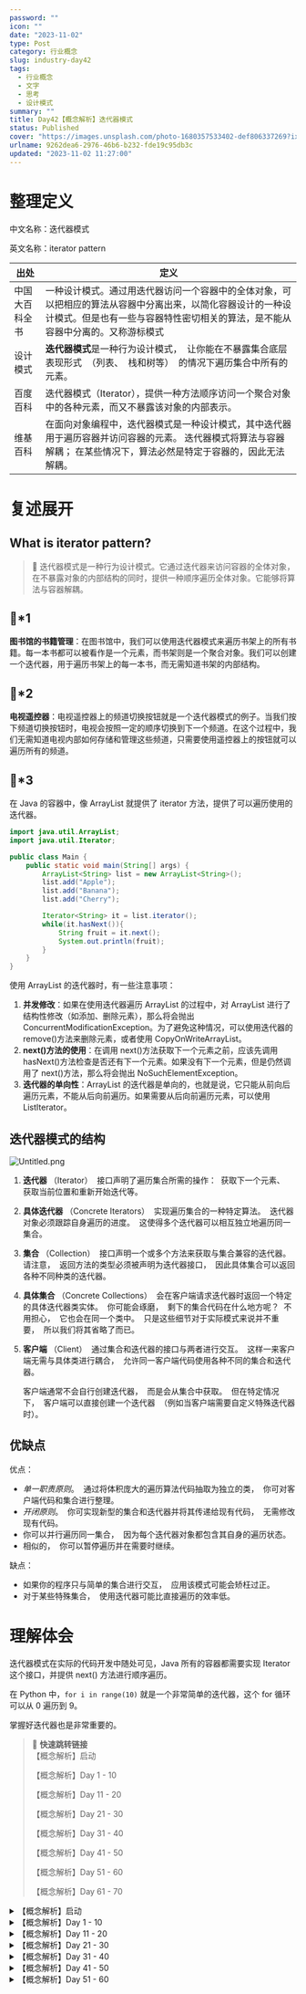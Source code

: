 ```yaml
---
password: ""
icon: ""
date: "2023-11-02"
type: Post
category: 行业概念
slug: industry-day42
tags:
  - 行业概念
  - 文字
  - 思考
  - 设计模式
summary: ""
title: Day42【概念解析】迭代器模式
status: Published
cover: "https://images.unsplash.com/photo-1680357533402-def806337269?ixlib=rb-4.0.3&q=85&fm=jpg&crop=entropy&cs=srgb"
urlname: 9262dea6-2976-46b6-b232-fde19c95db3c
updated: "2023-11-02 11:27:00"
---
```


# 整理定义

中文名称：迭代器模式

英文名称：iterator pattern

| 出处           | 定义                                                                                                                                                                                         |
| -------------- | -------------------------------------------------------------------------------------------------------------------------------------------------------------------------------------------- |
| 中国大百科全书 | 一种设计模式。通过用迭代器访问一个容器中的全体对象，可以把相应的算法从容器中分离出来，以简化容器设计的一种设计模式。但是也有一些与容器特性密切相关的算法，是不能从容器中分离的。又称游标模式 |
| 设计模式       | **迭代器模式**是一种行为设计模式，  让你能在不暴露集合底层表现形式  （列表、  栈和树等）  的情况下遍历集合中所有的元素。                                                                     |
| 百度百科       | 迭代器模式（Iterator），提供一种方法顺序访问一个聚合对象中的各种元素，而又不暴露该对象的内部表示。                                                                                           |
| 维基百科       | 在面向对象编程中，迭代器模式是一种设计模式，其中迭代器用于遍历容器并访问容器的元素。 迭代器模式将算法与容器解耦； 在某些情况下，算法必然是特定于容器的，因此无法解耦。                       |

# 复述展开

## What is iterator pattern?

> 📌 迭代器模式是一种行为设计模式。它通过迭代器来访问容器的全体对象，在不暴露对象的内部结构的同时，提供一种顺序遍历全体对象。它能够将算法与容器解耦。

## 🌰\*1

**图书馆的书籍管理**：在图书馆中，我们可以使用迭代器模式来遍历书架上的所有书籍。每一本书都可以被看作是一个元素，而书架则是一个聚合对象。我们可以创建一个迭代器，用于遍历书架上的每一本书，而无需知道书架的内部结构。

## 🌰\*2

**电视遥控器**：电视遥控器上的频道切换按钮就是一个迭代器模式的例子。当我们按下频道切换按钮时，电视会按照一定的顺序切换到下一个频道。在这个过程中，我们无需知道电视内部如何存储和管理这些频道，只需要使用遥控器上的按钮就可以遍历所有的频道。

## 🌰\*3

在 Java 的容器中，像 ArrayList 就提供了 iterator 方法，提供了可以遍历使用的迭代器。

```java
import java.util.ArrayList;
import java.util.Iterator;

public class Main {
    public static void main(String[] args) {
        ArrayList<String> list = new ArrayList<String>();
        list.add("Apple");
        list.add("Banana");
        list.add("Cherry");

        Iterator<String> it = list.iterator();
        while(it.hasNext()){
            String fruit = it.next();
            System.out.println(fruit);
        }
    }
}
```

使用 ArrayList 的迭代器时，有一些注意事项：

1. **并发修改**：如果在使用迭代器遍历 ArrayList 的过程中，对 ArrayList 进行了结构性修改（如添加、删除元素），那么将会抛出 ConcurrentModificationException。为了避免这种情况，可以使用迭代器的 remove()方法来删除元素，或者使用 CopyOnWriteArrayList。
2. **next()方法的使用**：在调用 next()方法获取下一个元素之前，应该先调用 hasNext()方法检查是否还有下一个元素。如果没有下一个元素，但是仍然调用了 next()方法，那么将会抛出 NoSuchElementException。
3. **迭代器的单向性**：ArrayList 的迭代器是单向的，也就是说，它只能从前向后遍历元素，不能从后向前遍历。如果需要从后向前遍历元素，可以使用 ListIterator。

## 迭代器模式的结构

![Untitled.png](https://prod-files-secure.s3.us-west-2.amazonaws.com/dea38628-64dc-40fd-8d17-2efa87e3d554/032e46f3-7bf8-47e5-9275-e8d2c71fc8bc/Untitled.png?X-Amz-Algorithm=AWS4-HMAC-SHA256&X-Amz-Content-Sha256=UNSIGNED-PAYLOAD&X-Amz-Credential=AKIAT73L2G45HZZMZUHI%2F20231121%2Fus-west-2%2Fs3%2Faws4_request&X-Amz-Date=20231121T120417Z&X-Amz-Expires=3600&X-Amz-Signature=49a7e62d50ed6fba5b948fd4f128d85e2edc3d7a19ba1e7e1bc72edabf1e6c02&X-Amz-SignedHeaders=host&x-id=GetObject)

1. **迭代器** （Iterator）  接口声明了遍历集合所需的操作：  获取下一个元素、  获取当前位置和重新开始迭代等。
2. **具体迭代器** （Concrete Iterators）  实现遍历集合的一种特定算法。  迭代器对象必须跟踪自身遍历的进度。  这使得多个迭代器可以相互独立地遍历同一集合。
3. **集合** （Collection）  接口声明一个或多个方法来获取与集合兼容的迭代器。  请注意，  返回方法的类型必须被声明为迭代器接口，  因此具体集合可以返回各种不同种类的迭代器。
4. **具体集合** （Concrete Collections）  会在客户端请求迭代器时返回一个特定的具体迭代器类实体。  你可能会琢磨，  剩下的集合代码在什么地方呢？  不用担心，  它也会在同一个类中。  只是这些细节对于实际模式来说并不重要，  所以我们将其省略了而已。
5. **客户端** （Client）  通过集合和迭代器的接口与两者进行交互。  这样一来客户端无需与具体类进行耦合，  允许同一客户端代码使用各种不同的集合和迭代器。

   客户端通常不会自行创建迭代器，  而是会从集合中获取。  但在特定情况下，  客户端可以直接创建一个迭代器  （例如当客户端需要自定义特殊迭代器时）。

## 优缺点

优点：

- _单一职责原则_。  通过将体积庞大的遍历算法代码抽取为独立的类，  你可对客户端代码和集合进行整理。
- _开闭原则_。  你可实现新型的集合和迭代器并将其传递给现有代码，  无需修改现有代码。
- 你可以并行遍历同一集合，  因为每个迭代器对象都包含其自身的遍历状态。
- 相似的，  你可以暂停遍历并在需要时继续。

缺点：

- 如果你的程序只与简单的集合进行交互，  应用该模式可能会矫枉过正。
- 对于某些特殊集合，  使用迭代器可能比直接遍历的效率低。

# 理解体会

迭代器模式在实际的代码开发中随处可见，Java 所有的容器都需要实现 Iterator 这个接口，并提供 next() 方法进行顺序遍历。

在 Python 中，`for i in range(10)` 就是一个非常简单的迭代器，这个 for 循环可以从 0 遍历到 9。

掌握好迭代器也是非常重要的。

> 📌 **快速跳转链接**  
> 【概念解析】启动
>
> 【概念解析】Day 1 - 10
>
> 【概念解析】Day 11 - 20
>
> 【概念解析】Day 21 - 30
>
> 【概念解析】Day 31 - 40
>
> 【概念解析】Day 41 - 50
>
> 【概念解析】Day 51 - 60
>
> 【概念解析】Day 61 - 70

<details>
<summary>【概念解析】启动</summary>

[bookmark](https://kuangyichen.com/article/industry)

[bookmark](https://kuangyichen.com/article/start-industry-100-words)

</details>

<details>
<summary>【概念解析】Day 1 - 10</summary>

[bookmark](https://kuangyichen.com/article/industry-day1)

[bookmark](https://kuangyichen.com/article/industry-day2)

[bookmark](https://kuangyichen.com/article/industry-day3)

[bookmark](https://kuangyichen.com/article/industry-day4)

[bookmark](https://kuangyichen.com/article/industry-day5)

[bookmark](https://kuangyichen.com/article/industry-day6)

[bookmark](https://kuangyichen.com/article/industry-day7)

[bookmark](https://kuangyichen.com/article/industry-day8)

[bookmark](https://kuangyichen.com/article/industry-day9)

[bookmark](https://kuangyichen.com/article/industry-day10)

</details>

<details>
<summary>【概念解析】Day 11 - 20</summary>

[bookmark](https://kuangyichen.com/article/industry-day11)

[bookmark](https://kuangyichen.com/article/industry-day12)

[bookmark](https://kuangyichen.com/article/industry-day13)

[bookmark](https://kuangyichen.com/article/industry-day14)

[bookmark](https://kuangyichen.com/article/industry-day15)

[bookmark](https://kuangyichen.com/article/industry-day16)

[bookmark](https://kuangyichen.com/article/industry-day17)

[bookmark](https://kuangyichen.com/article/industry-day18)

[bookmark](https://kuangyichen.com/article/industry-day19)

[bookmark](https://kuangyichen.com/article/industry-day20)

</details>

<details>
<summary>【概念解析】Day 21 - 30</summary>

[bookmark](https://kuangyichen.com/article/industry-day21)

[bookmark](https://kuangyichen.com/article/industry-day22)

[bookmark](https://kuangyichen.com/article/industry-day23)

[bookmark](https://kuangyichen.com/article/industry-day24)

[bookmark](https://kuangyichen.com/article/industry-day25)

[bookmark](https://kuangyichen.com/article/industry-day26)

[bookmark](https://kuangyichen.com/article/industry-day27)

[bookmark](https://kuangyichen.com/article/industry-day28)

[bookmark](https://kuangyichen.com/article/industry-day29)

[bookmark](https://kuangyichen.com/article/industry-day30)

</details>

<details>
<summary>【概念解析】Day 31 - 40</summary>

[bookmark](https://kuangyichen.com/article/industry-day31)

[bookmark](https://kuangyichen.com/article/industry-day32)

[bookmark](https://kuangyichen.com/article/industry-day33)

[bookmark](https://kuangyichen.com/article/industry-day34)

[bookmark](https://kuangyichen.com/article/industry-day35)

[bookmark](https://kuangyichen.com/article/industry-day36)

[bookmark](https://kuangyichen.com/article/industry-day37)

[bookmark](https://kuangyichen.com/article/industry-day38)

[bookmark](https://kuangyichen.com/article/industry-day39)

[bookmark](https://kuangyichen.com/article/industry-day40)

</details>

<details>
<summary>【概念解析】Day 41 - 50</summary>

[bookmark](https://kuangyichen.com/article/industry-day41)

[bookmark](https://kuangyichen.com/article/industry-day42)

[bookmark](https://kuangyichen.com/article/industry-day43)

[bookmark](https://kuangyichen.com/article/industry-day44)

[bookmark](https://kuangyichen.com/article/industry-day45)

[bookmark](https://kuangyichen.com/article/industry-day46)

[bookmark](https://kuangyichen.com/article/industry-day47)

[bookmark](https://kuangyichen.com/article/industry-day48)

[bookmark](https://kuangyichen.com/article/industry-day49)

[bookmark](https://kuangyichen.com/article/industry-day50)

</details>

<details>
<summary>【概念解析】Day 51 - 60</summary>

[bookmark](https://kuangyichen.com/article/industry-day51)

[bookmark](https://kuangyichen.com/article/industry-day52)

[bookmark](https://kuangyichen.com/article/industry-day53)

[bookmark](https://kuangyichen.com/article/industry-day54)

[bookmark](https://kuangyichen.com/article/industry-day55)

[bookmark](https://kuangyichen.com/article/industry-day56)

[bookmark](https://kuangyichen.com/article/industry-day57)

[bookmark](https://kuangyichen.com/article/industry-day58)

[bookmark](https://kuangyichen.com/article/industry-day59)

</details>
